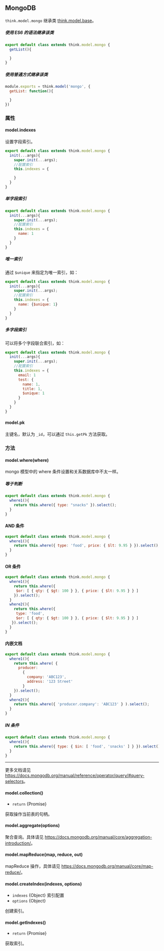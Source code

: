 ## MongoDB

`think.model.mongo` 继承类 [think.model.base](./api_model.html)。

##### 使用 ES6 的语法继承该类

```js
export default class extends think.model.mongo {
  getList(){

  }
}
```

##### 使用普通方式继承该类

```js
module.exports = think.model('mongo', {
  getList: function(){

  }
})
```

### 属性

#### model.indexes

设置字段索引。

```js
export default class extends think.model.mongo {
  init(...args){
    super.init(...args);
    //配置索引
    this.indexes = { 

    }
  }
}
```

##### 单字段索引
```js
export default class extends think.model.mongo {
  init(...args){
    super.init(...args);
    //配置索引
    this.indexes = { 
      name: 1
    }
  }
}
```

##### 唯一索引

通过 `$unique` 来指定为唯一索引，如：

```js
export default class extends think.model.mongo {
  init(...args){
    super.init(...args);
    //配置索引
    this.indexes = { 
      name: {$unique: 1}
    }
  }
}
```

##### 多字段索引

可以将多个字段联合索引，如：

```js
export default class extends think.model.mongo {
  init(...args){
    super.init(...args);
    //配置索引
    this.indexes = { 
      email: 1
      test: {
        name: 1,
        title: 1,
        $unique: 1
      }
    }
  }
}
```

#### model.pk

主键名，默认为 `_id`，可以通过 `this.getPk` 方法获取。

### 方法

#### model.where(where)

mongo 模型中的 where 条件设置和关系数据库中不太一样。

##### 等于判断

```js
export default class extends think.model.mongo {
  where1(){
    return this.where({ type: "snacks" }).select();
  }
}
```

#### AND 条件

```js
export default class extends think.model.mongo {
  where1(){
    return this.where({ type: 'food', price: { $lt: 9.95 } }).select();
  }
}
```

#### OR 条件

```js
export default class extends think.model.mongo {
  where1(){
    return this.where({
     $or: [ { qty: { $gt: 100 } }, { price: { $lt: 9.95 } } ]
    }).select();
  }
  where2(){
    return this.where({
     type: 'food',
     $or: [ { qty: { $gt: 100 } }, { price: { $lt: 9.95 } } ]
   }).select();
  }
}
```

#### 内嵌文档


```js
export default class extends think.model.mongo {
  where1(){
    return this.where( {
      producer:
        {
          company: 'ABC123',
          address: '123 Street'
        }
    }).select();
  }
  where2(){
    return this.where({ 'producer.company': 'ABC123' } ).select();
  }
}
```

##### IN 条件

```js
export default class extends think.model.mongo {
  where1(){
    return this.where({ type: { $in: [ 'food', 'snacks' ] } }).select();
  }
}
```

------

更多文档请见 <https://docs.mongodb.org/manual/reference/operator/query/#query-selectors>。

#### model.collection()

* `return` {Promise}

获取操作当前表的句柄。

#### model.aggregate(options)

聚合查询。具体请见 <https://docs.mongodb.org/manual/core/aggregation-introduction/>。

#### model.mapReduce(map, reduce, out)

mapReduce 操作，具体请见 <https://docs.mongodb.org/manual/core/map-reduce/>。


#### model.createIndex(indexes, options)

* `indexes` {Object} 索引配置
* `options` {Object}

创建索引。

#### model.getIndexes()

* `return` {Promise}

获取索引。
